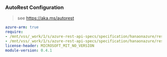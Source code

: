 ### AutoRest Configuration

> see https://aka.ms/autorest

``` yaml
azure-arm: true
require:
- /mnt/vss/_work/1/s/azure-rest-api-specs/specification/hanaonazure/resource-manager/readme.md
- /mnt/vss/_work/1/s/azure-rest-api-specs/specification/hanaonazure/resource-manager/readme.go.md
license-header: MICROSOFT_MIT_NO_VERSION
module-version: 0.4.1

```
